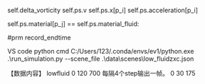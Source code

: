 self.delta_vorticity
self.ps.v
self.ps.x[p_i]
self.ps.acceleration[p_i]



self.ps.material[p_j] == self.ps.material_fluid:

#prm
record_endtime

VS code python cmd
C:/Users/123/.conda/envs/ev1/python.exe .\run_simulation.py --scene_file .\data\scenes\low_fluidzxc.json


【数据内容】
lowfluid        0   120     700         每隔4个step输出一帧。
                0   30      175     